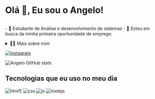<!--título-->
<div id="user-content-toc">
  <h1 style="display: inline-block">Olá 👋, Eu sou o Angelo!</h1>
</div>

<!-- Presentation -->
<p>
  - 🌱 Estudante de Análise e desenvolvimento de sistemas
  - 🔭 Estou em busca da minha primeira oportunidade de emprego.
</p>

<!-- Dropdown -->
<details>
  <summary>👨‍💻 Mais sobre mim</summary>

  - 💬 Tenho 26 anos e atualmente moro em Joinville-SC. Tenho conhecimento básico em html,css e javascript.

  - ⚡ Gosto de ler, seja um bom livro, mangá ou quadrinhos, além de assistir filmes e jogar! Acredito que nossos interesses pessoais contribuem para uma percepção mais apurada das coisas e para a resolução de problemas.
</details>

<!-- Links -->

[![Instagram](https://img.shields.io/badge/Instagram-E4405F?style=for-the-badge&logo=instagram&logoColor=white)](https://www.instagram.com/angello.code/)

<!-- GithubStats temp -->
![Angelo GitHub stats](https://github-readme-stats.vercel.app/api?username=AngeloDSilva&show_icons=true&theme=dracula&count_private=true)

<!-- GithubStats quando subir algo 

<div  align="center" style="margin-bottom:100px">
<img width=55% align="center"  src="https://github-readme-streak-stats.herokuapp.com?user=AngeloDSilva&theme=radical&mode=weekly" />
<img width=40% align="center" src="https://github-readme-stats-git-main-AngeloDSilva.vercel.app/api/top-langs/?username=AngeloDSilva&show_icons=true&theme=radical&layout=compact" />
 </div>
 
 &nbsp;
 &nbsp;
 -->
<!-- Portfolio exemplo
## Portfolio:
- [Python - Exploratory data analysis](https://github.com/VariableBee/EDA_Loggi)
- [Google Data Studio - COVID-19 Interactive Dashboard](https://github.com/VariableBee/COVID_19_DASHBOARD)
- [SQL - Querying and analyzing data with AWS Athena](https://github.com/VariableBee/AWS_Athena_Queries)
- [C - Registration and query system](https://github.com/VariableBee/Cartorio)
-->
<!-- GIF 
<p align="left">
  <img align="center" src="https://github.com/VariableBee/VariableBee/assets/77739311/4e9f41af-6b57-49a7-b15a-74322e96b4d7" alt="Imagem">
</p>
-->
## Tecnologias que eu uso no meu dia

<div style="display: inline_block">
  <img align="center" alt="html5" src="https://img.shields.io/badge/HTML5-E34F26?style=for-the-badge&logo=html5&logoColor=white" />
  <img align="center" alt="css" src="https://img.shields.io/badge/CSS3-1572B6?style=for-the-badge&logo=css3&logoColor=white" />
  <img align="center" alt="js" src="https://img.shields.io/badge/JavaScript-F7DF1E?style=for-the-badge&logo=javascript&logoColor=black" />
  <img align="center" alt="nodejs" src="https://img.shields.io/badge/Node.js-43853D?style=for-the-badge&logo=node.js&logoColor=white" />
  
  
